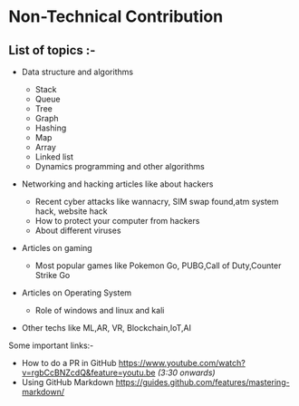 # Non-Technical Contribution
## List of topics :-

* Data structure and algorithms 
  * Stack 
  * Queue
  * Tree
  * Graph
  * Hashing
  * Map
  * Array 
  * Linked list 
  * Dynamics programming and other algorithms 


* Networking and hacking articles like about hackers
  * Recent cyber attacks like wannacry, SIM swap found,atm system hack, website hack
  * How to protect your computer from hackers
  * About different viruses

* Articles on gaming 
  * Most popular games like Pokemon Go, PUBG,Call of Duty,Counter Strike Go

* Articles on Operating System
  * Role of windows and linux and kali

* Other techs like ML,AR, VR, Blockchain,IoT,AI

Some important links:-
* How to do a PR in GitHub
https://www.youtube.com/watch?v=rgbCcBNZcdQ&feature=youtu.be
  *(3:30 onwards)*
* Using GitHub Markdown
https://guides.github.com/features/mastering-markdown/
